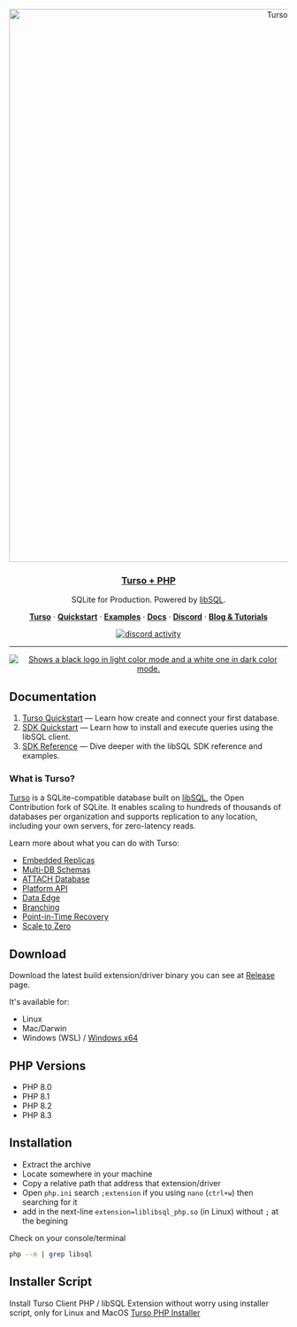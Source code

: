 <p align="center">
  <a href="https://docs.turso.tech/sdk/php/quickstart">
    <img alt="Turso + PHP" src="https://github.com/tursodatabase/turso-client-php/assets/950181/f007cbca-02f7-46c4-a502-392484e76bc7" width="1000">
    <h3 align="center">Turso + PHP</h3>
  </a>
</p>
<p align="center">
  SQLite for Production. Powered by <a href="https://turso.tech/libsql">libSQL</a>.
</p>

<p align="center">
  <a href="https://turso.tech"><strong>Turso</strong></a> ·
  <a href="https://docs.turso.tech/quickstart"><strong>Quickstart</strong></a> ·
  <a href="/examples"><strong>Examples</strong></a> ·
  <a href="https://docs.turso.tech"><strong>Docs</strong></a> ·
  <a href="https://discord.gg/turso"><strong>Discord</strong></a> ·
  <a href="https://turso.tech/blog"><strong>Blog &amp; Tutorials</strong></a>
</p>

<p align="center">
  <a href="https://discord.com/invite/4B5D7hYwub">
    <img src="https://dcbadge.vercel.app/api/server/4B5D7hYwub?style=flat" alt="discord activity" title="join us on discord" />
  </a>
</p>
    
---

<p align="center">
  <a href="https://discord.gg/turso">
    <picture>
      <source media="(prefers-color-scheme: dark)" srcset="https://i.imgur.com/UhuW3zm.png">
      <source media="(prefers-color-scheme: light)" srcset="https://i.imgur.com/vljWbfr.png">
      <img alt="Shows a black logo in light color mode and a white one in dark color mode." src="https://i.imgur.com/vGCC0I4.png">
    </picture>
  </a>
</p>

## Documentation

1. [Turso Quickstart](https://docs.turso.tech/quickstart) &mdash; Learn how create and connect your first database.
2. [SDK Quickstart](https://docs.turso.tech/sdk/php/quickstart) &mdash; Learn how to install and execute queries using the libSQL client.
3. [SDK Reference](https://docs.turso.tech/sdk/php/reference) &mdash; Dive deeper with the libSQL SDK reference and examples.

### What is Turso?

[Turso](https://turso.tech) is a SQLite-compatible database built on [libSQL](https://docs.turso.tech/libsql), the Open Contribution fork of SQLite. It enables scaling to hundreds of thousands of databases per organization and supports replication to any location, including your own servers, for zero-latency reads.

Learn more about what you can do with Turso:

-   [Embedded Replicas](https://docs.turso.tech/features/embedded-replicas)
-   [Multi-DB Schemas](https://docs.turso.tech/features/multi-db-schemas)
-   [ATTACH Database](https://docs.turso.tech/features/attach-database)
-   [Platform API](https://docs.turso.tech/features/platform-api)
-   [Data Edge](https://docs.turso.tech/features/data-edge)
-   [Branching](https://docs.turso.tech/features/branching)
-   [Point-in-Time Recovery](https://docs.turso.tech/features/point-in-time-recovery)
-   [Scale to Zero](https://docs.turso.tech/features/scale-to-zero)

## Download

Download the latest build extension/driver binary you can see at [Release](https://github.com/tursodatabase/turso-client-php/releases) page. 

It's available for:

- Linux
- Mac/Darwin
- Windows (WSL) / [Windows x64](docs/WINDOWS_REQUIREMENT.md)

## PHP Versions

- PHP 8.0
- PHP 8.1
- PHP 8.2
- PHP 8.3

## Installation

- Extract the archive
- Locate somewhere in your machine
- Copy a relative path that address that extension/driver
- Open `php.ini` search `;extension` if you using `nano` (`ctrl+w`) then searching for it
- add in the next-line `extension=liblibsql_php.so` (in Linux) without `;` at the begining

Check on your console/terminal

```bash
php --m | grep libsql
```

## Installer Script

Install Turso Client PHP / libSQL Extension without worry using installer script, only for Linux and MacOS [Turso PHP Installer](https://github.com/darkterminal/turso-php-installer)
